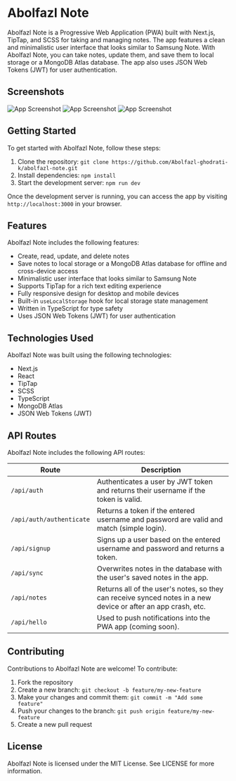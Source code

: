 # Abolfazl Note

Abolfazl Note is a Progressive Web Application (PWA) built with Next.js, TipTap, and SCSS for taking and managing notes. The app features a clean and minimalistic user interface that looks similar to Samsung Note. With Abolfazl Note, you can take notes, update them, and save them to local storage or a MongoDB Atlas database. The app also uses JSON Web Tokens (JWT) for user authentication.

## Screenshots

![App Screenshot](https://user-images.githubusercontent.com/104020673/229557711-ca19d9e5-a715-442c-8e67-bf896dabf062.png?text=Main+Screen)
![App Screenshot](https://user-images.githubusercontent.com/104020673/229557469-86dc31f0-9d9a-47af-ab6a-0aa1cfbe41d9.png)
![App Screenshot](https://user-images.githubusercontent.com/104020673/229559174-d963ad9d-61d3-4c80-9198-e57ea678bbfe.png)

## Getting Started

To get started with Abolfazl Note, follow these steps:

1. Clone the repository: `git clone https://github.com/Abolfazl-ghodrati-k/abolfazl-note.git`
2. Install dependencies: `npm install`
3. Start the development server: `npm run dev`

Once the development server is running, you can access the app by visiting `http://localhost:3000` in your browser.

## Features

Abolfazl Note includes the following features:

- Create, read, update, and delete notes
- Save notes to local storage or a MongoDB Atlas database for offline and cross-device access
- Minimalistic user interface that looks similar to Samsung Note
- Supports TipTap for a rich text editing experience
- Fully responsive design for desktop and mobile devices
- Built-in `useLocalStorage` hook for local storage state management
- Written in TypeScript for type safety
- Uses JSON Web Tokens (JWT) for user authentication

## Technologies Used

Abolfazl Note was built using the following technologies:

- Next.js
- React
- TipTap
- SCSS
- TypeScript
- MongoDB Atlas
- JSON Web Tokens (JWT)

## API Routes

Abolfazl Note includes the following API routes:

| Route                  | Description                                                                                                   |
|------------------------|---------------------------------------------------------------------------------------------------------------|
| `/api/auth`            | Authenticates a user by JWT token and returns their username if the token is valid.                           |
| `/api/auth/authenticate`| Returns a token if the entered username and password are valid and match (simple login).                    |
| `/api/signup`          | Signs up a user based on the entered username and password and returns a token.                               |
| `/api/sync`            | Overwrites notes in the database with the user's saved notes in the app.                                      |
| `/api/notes`           | Returns all of the user's notes, so they can receive synced notes in a new device or after an app crash, etc. |
| `/api/hello`           | Used to push notifications into the PWA app (coming soon).                                                    |

## Contributing

Contributions to Abolfazl Note are welcome! To contribute:

1. Fork the repository
2. Create a new branch: `git checkout -b feature/my-new-feature`
3. Make your changes and commit them: `git commit -m "Add some feature"`
4. Push your changes to the branch: `git push origin feature/my-new-feature`
5. Create a new pull request

## License

Abolfazl Note is licensed under the MIT License. See LICENSE for more information.
